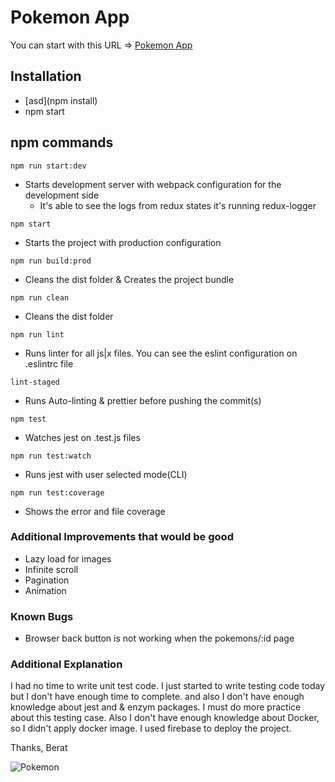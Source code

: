 # Pokemon App

You can start with this URL => [Pokemon App](https://pokemon-app-33592.firebaseapp.com/pokemon)

## Installation

- [asd](npm install)
- npm start

## npm commands

`npm run start:dev`

- Starts development server with webpack configuration for the development side
  - It's able to see the logs from redux states it's running redux-logger

`npm start`

- Starts the project with production configuration

`npm run build:prod`

- Cleans the dist folder & Creates the project bundle

`npm run clean`

- Cleans the dist folder

`npm run lint`

- Runs linter for all js|x files. You can see the eslint configuration on .eslintrc file

`lint-staged`

- Runs Auto-linting & prettier before pushing the commit(s)

`npm test`

- Watches jest on .test.js files

`npm run test:watch`

- Runs jest with user selected mode(CLI)

`npm run test:coverage`

- Shows the error and file coverage

### Additional Improvements that would be good

- Lazy load for images
- Infinite scroll
- Pagination
- Animation

### Known Bugs

- Browser back button is not working when the pokemons/:id page

### Additional Explanation

I had no time to write unit test code. I just started to write testing code today but I don't have enough time to complete. and also I don't have enough knowledge about jest and & enzym packages. I must do more practice about this testing case. Also I don't have enough knowledge about Docker, so I didn't apply docker image. I used firebase to deploy the project.

Thanks,
Berat

![Pokemon](https://static.giantbomb.com/uploads/original/0/1481/2897229-9939923796-latest)
